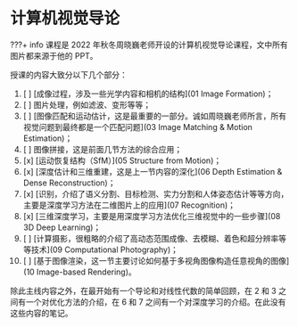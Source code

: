 # 计算机视觉导论

???+ info 
    课程是 2022 年秋冬周晓巍老师开设的计算机视觉导论课程，文中所有图片都来源于他的 PPT。

授课的内容大致分以下几个部分：

1. [ ] [成像过程，涉及一些光学内容和相机的结构](01 Image Formation)；
2. [ ] 图片处理，例如滤波、变形等等；
3. [ ] [图像匹配和运动估计，这是最重要的一部分。诚如周晓巍老师所言，所有视觉问题到最终都是一个匹配问题](03 Image Matching & Motion Estimation)；
4. [ ] 图像拼接，这是前面几节方法的综合应用；
5. [x] [运动恢复结构（SfM）](05 Structure from Motion)；
6. [x] [深度估计和三维重建，这是上一节内容的深化](06 Depth Estimation & Dense Reconstruction)；
7. [x] [识别，介绍了语义分割、目标检测、实力分割和人体姿态估计等等方向，主要是深度学习方法在二维图片上的应用](07 Recognition)；
8. [x] [三维深度学习，主要是用深度学习方法优化三维视觉中的一些步骤](08 3D Deep Learning)；
9. [ ] [计算摄影，很粗略的介绍了高动态范围成像、去模糊、着色和超分辨率等等技术](09 Computational Photography)；
10. [ ] [基于图像渲染，这一节主要讨论如何基于多视角图像构造任意视角的图像](10 Image-based Rendering)。

除此主线内容之外，在最开始有一个导论和对线性代数的简单回顾，在 2 和 3 之间有一个对优化方法的介绍，在 6 和 7 之间有一个对深度学习的介绍。在此没有这些内容的笔记。